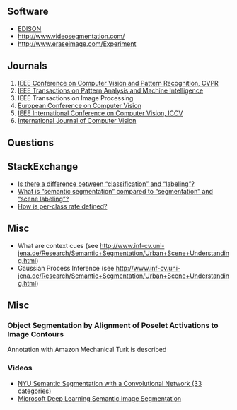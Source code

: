 ## Software
* [EDISON](http://ieeexplore.ieee.org/stamp/stamp.jsp?tp=&arnumber=1047421)
* http://www.videosegmentation.com/
* http://www.eraseimage.com/Experiment


## Journals

1. [IEEE Conference on Computer Vision and Pattern Recognition, CVPR](http://www.pamitc.org/cvpr16/)
2. [IEEE Transactions on Pattern Analysis and Machine Intelligence](http://www.ieee.org/publications_standards/publications/authors/author_submission.html)
3. IEEE Transactions on Image Processing
4. [European Conference on Computer Vision](http://eccv2016.org/)
5. [IEEE International Conference on Computer Vision, ICCV](http://pamitc.org/iccv15/)
6. [International Journal of Computer Vision]()


## Questions

## StackExchange
* [Is there a difference between “classification” and “labeling”?](http://datascience.stackexchange.com/q/9074/8820)
* [What is “semantic segmentation” compared to “segmentation” and “scene labeling”?](http://stackoverflow.com/q/33947823/562769)
* [How is per-class rate defined?](http://dsp.stackexchange.com/q/27506/9101)


## Misc

* What are context cues (see http://www.inf-cv.uni-jena.de/Research/Semantic+Segmentation/Urban+Scene+Understanding.html)
* Gaussian Process Inference (see http://www.inf-cv.uni-jena.de/Research/Semantic+Segmentation/Urban+Scene+Understanding.html)

## Misc

### Object Segmentation by Alignment of Poselet Activations to Image Contours

Annotation with Amazon Mechanical Turk is described


### Videos

* [NYU Semantic Segmentation with a Convolutional Network (33 categories)](https://www.youtube.com/watch?v=ZJMtDRbqH40)
* [Microsoft Deep Learning Semantic Image Segmentation](https://www.youtube.com/watch?v=FroRjEejA30)